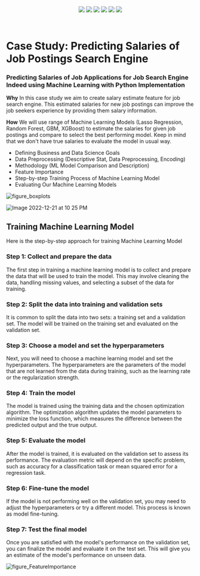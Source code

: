 <br>
<p align="center">
   
   <a href="">
        <img src="https://img.shields.io/badge/Case%20Study-Machine%20Learning-orange"></a>
   <a href="">
        <img src="https://img.shields.io/badge/Product-%20Job%20Search%20Engine-yellow"></a>
  
  <a href="">
        <img src="https://img.shields.io/badge/-Success%20Metrics-ff69b4"></a>
  <a href="">
        <img src="https://img.shields.io/badge/-%20K-FoldCross%20Validation-green"></a>
  <a href="">
        <img src="https://img.shields.io/badge/Programming-Python-blue"></a>
  
  <a href="">
        <img src="https://img.shields.io/badge/-Feature%20Imprtance%20-yellowgreen"></a>
  
  
  
</p>
<br>

# Case Study: Predicting Salaries of Job Postings Search Engine


### Predicting Salaries of Job Applications for Job Search Engine Indeed using Machine Learning with Python Implementation

**Why** In this case study we aim to create salary estimate feature for job search engine. This estimated salaries for new job postings can improve the job seekers experience by providing them salary information.

**How** We will use range of Machine Learning Models (Lasso Regression, Random Forest, GBM, XGBoost) to estimate the salaries for given job postings and compare to select the best performing model. Keep in mind that we don't have true salaries to evaluate the model in usual way.

- Defining Business and Data Science Goals
- Data Preprocessing (Descriptive Stat, Data Preprocessing, Encoding)
- Methodology (ML Model Comparison and Description)
- Feature Importance
- Step-by-step Training Process of Machine Learning Model 
- Evaluating Our Machine Learning Models


![figure_boxplots](https://user-images.githubusercontent.com/76843403/209078751-5201e03b-d18c-4fa3-a866-6827908432da.png)


![Image 2022-12-21 at 10 25 PM](https://user-images.githubusercontent.com/76843403/209078775-01c94bb7-d1f2-4097-aa4c-22c62989ae2c.jpg)

## Training Machine Learning Model 
Here is the step-by-step approach for training Machine Learning Model

### Step 1: Collect and prepare the data
The first step in training a machine learning model is to collect and prepare the data that will be used to train the model. This may involve cleaning the data, handling missing values, and selecting a subset of the data for training.

### Step 2: Split the data into training and validation sets
It is common to split the data into two sets: a training set and a validation set. The model will be trained on the training set and evaluated on the validation set.

### Step 3: Choose a model and set the hyperparameters
Next, you will need to choose a machine learning model and set the hyperparameters. The hyperparameters are the parameters of the model that are not learned from the data during training, such as the learning rate or the regularization strength.

### Step 4: Train the model
The model is trained using the training data and the chosen optimization algorithm. The optimization algorithm updates the model parameters to minimize the loss function, which measures the difference between the predicted output and the true output.

### Step 5: Evaluate the model
After the model is trained, it is evaluated on the validation set to assess its performance. The evaluation metric will depend on the specific problem, such as accuracy for a classification task or mean squared error for a regression task.

### Step 6: Fine-tune the model
If the model is not performing well on the validation set, you may need to adjust the hyperparameters or try a different model. This process is known as model fine-tuning.

### Step 7: Test the final model
Once you are satisfied with the model's performance on the validation set, you can finalize the model and evaluate it on the test set. This will give you an estimate of the model's performance on unseen data.


![figure_FeatureImportance](https://user-images.githubusercontent.com/76843403/209078821-b0f961f6-74f8-4e63-bc08-8584cfb7b436.png)
